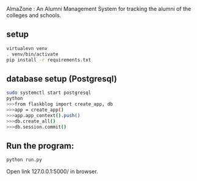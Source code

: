 AlmaZone : An Alumni Management System for tracking the alumni of the colleges and schools.

## setup
```bash
virtualevn venv
. venv/bin/activate
pip install -r requirements.txt
```
## database setup (Postgresql)
```bash
sudo systemctl start postgresql
python
>>>from flaskblog import create_app, db
>>>app = create_app()
>>>app.app_context().push()
>>>db.create_all()
>>>db.session.commit()
```

## Run the program:
```bash
python run.py
```

Open link 127.0.0.1:5000/ in browser.
